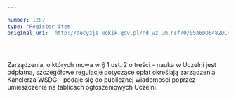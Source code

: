```yaml
---

number: 1287
type: 'Register item'
original_uri: 'http://decyzje.uokik.gov.pl/nd_wz_um.nsf/0/05A6DD6482DC47F9C12573C500387411?OpenDocument'


---
```


Zarządzenia, o których mowa w § 1 ust. 2 o treści - nauka w Uczelni jest odpłatna, szczegółowe regulacje dotyczące opłat określają zarządzenia Kanclerza WSDG - podaje się do publicznej wiadomości poprzez umieszczenie na tablicach ogłoszeniowych Uczelni.
